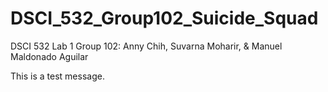 # DSCI_532_Group102_Suicide_Squad
DSCI 532 Lab 1 Group 102: Anny Chih, Suvarna Moharir, &amp; Manuel Maldonado Aguilar

This is a test message.
